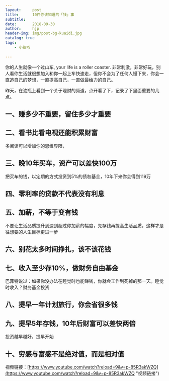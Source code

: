 ```yaml
---
layout:     post
title:      10件你该知道的「钱」事
subtitle:   
date:       2018-09-30
author:     hjp
header-img: img/post-bg-kuaidi.jpg
catalog: true
tags:
    - 小技巧
    
---
```

你的人生就像一个过山车, your life is a roller coaster. 非常刺激，非常好玩，别人看你生活就很想加入和你一起上车快速走，但你不会为了任何人慢下来，你会一直追自己的梦想，一直提高自己，一直做最给力的自己。

昨天，在油瓶上看到一个关于理财的频道，点开看了下，记录了下里面重要的几点。

## 一、赚多少不重要，留住多少才重要 

## 二、看书比看电视还能积累财富

多阅读可以增加你的思维界限，

## 三、晚10年买车，资产可以差快100万
把买车的钱，以定期的方式投资到5%的债权基金，10年下来你会得到119万

## 四、零利率的贷款不代表没有利息

## 五、加薪，不等于变有钱
不要让生活品质提升到速到超过你加薪的幅度，先存钱再提高生活品质，这样才是往想要的人生目标更进一步

## 六、别花太多时间挣扎，该不该花钱

## 七、收入至少存10%，做财务自由基金

巴菲特说过：如果你没办法在睡觉时也能赚钱，你就会工作到死掉的那一天。睡觉时收入？财务基金投资

## 八、提早一年计划旅行，你会省很多钱

## 九、提早5年存钱，10年后财富可以差快两倍
投资越早越好，提早开始

## 十、穷感与富感不是绝对值，而是相对值


视频链接：[https://www.youtube.com/watch?reload=9&v=p-85R3akWZQ](https://www.youtube.com/watch?reload=9&v=p-85R3akWZQ "视频链接")


